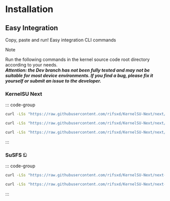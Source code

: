 # Installation

## Easy Integration 
Copy, paste and run! Easy integration CLI commands

>[!note]
>Run the following commands in the kernel source code root directory according to your needs.  
***Attention: the Dev branch has not been fully tested and may not be suitable for most device environments. If you find a bug, please fix it yourself or submit an issue to the developer.***

### KernelSU Next
::: code-group
```sh [Latest release]
curl -LSs "https://raw.githubusercontent.com/rifsxd/KernelSU-Next/next/kernel/setup.sh" | bash -
```

```sh [Next branch (dev)]
curl -LSs "https://raw.githubusercontent.com/rifsxd/KernelSU-Next/next/kernel/setup.sh" | bash -s next
```

```sh [Specific tag]
curl -LSs "https://raw.githubusercontent.com/rifsxd/KernelSU-Next/next/kernel/setup.sh" | bash -s v1.0.3
```

:::

### SuSFS ඞ

::: code-group
```sh [Next-SuSFS branch (Stable)]
curl -LSs "https://raw.githubusercontent.com/rifsxd/KernelSU-Next/next-susfs/kernel/setup.sh" | bash -s next-susfs
```

```sh [Next-SuSFS branch (dev)]
curl -LSs "https://raw.githubusercontent.com/rifsxd/KernelSU-Next/next-susfs/kernel/setup.sh" | bash -s next-susfs-dev
```
:::

